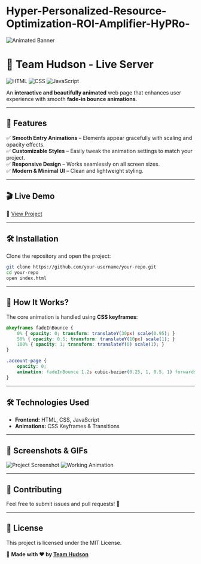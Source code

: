 # Hyper-Personalized-Resource-Optimization-ROI-Amplifier-HyPRo-
![Animated Banner]([https://your-image-url.com/banner.gif](https://github.com/PepsyYt/Hyper-Personalized-Resource-Optimization-ROI-Amplifier-HyPRo-/blob/main/475eb095746151.5e9ecde695f7a.gif))

# 🚀 Team Hudson - Live Server

![HTML](https://img.shields.io/badge/HTML5-%23E34F26.svg?style=for-the-badge&logo=html5&logoColor=white)
![CSS](https://img.shields.io/badge/CSS3-%231572B6.svg?style=for-the-badge&logo=css3&logoColor=white)
![JavaScript](https://img.shields.io/badge/JavaScript-%23F7DF1E.svg?style=for-the-badge&logo=javascript&logoColor=black)

An **interactive and beautifully animated** web page that enhances user experience with smooth **fade-in bounce animations**.

---

## 🌟 Features
✅ **Smooth Entry Animations** – Elements appear gracefully with scaling and opacity effects.  
✅ **Customizable Styles** – Easily tweak the animation settings to match your project.  
✅ **Responsive Design** – Works seamlessly on all screen sizes.  
✅ **Modern & Minimal UI** – Clean and lightweight styling.  

---

## 🎬 Live Demo
🔗 [View Project](https://hypro.netlify.app/)

---

## 🛠️ Installation
Clone the repository and open the project:

```sh
git clone https://github.com/your-username/your-repo.git
cd your-repo
open index.html
```

---

## 🎨 How It Works?
The core animation is handled using **CSS keyframes**:

```css
@keyframes fadeInBounce {
    0% { opacity: 0; transform: translateY(30px) scale(0.95); }
    50% { opacity: 0.5; transform: translateY(10px) scale(1); }
    100% { opacity: 1; transform: translateY(0) scale(1); }
}

.account-page {
    opacity: 0;
    animation: fadeInBounce 1.2s cubic-bezier(0.25, 1, 0.5, 1) forwards;
}
```

---

## 🛠 Technologies Used
- **Frontend:** HTML, CSS, JavaScript
- **Animations:** CSS Keyframes & Transitions

---

## 📸 Screenshots & GIFs
![Project Screenshot]([https://your-image-url.com/screenshot.png](https://github.com/PepsyYt/Hyper-Personalized-Resource-Optimization-ROI-Amplifier-HyPRo-/blob/main/Screenshot%202025-01-10%20230157.png))  
![Working Animation]([https://your-image-url.com/animation.gif](https://github.com/PepsyYt/Hyper-Personalized-Resource-Optimization-ROI-Amplifier-HyPRo-/blob/main/Screenshot%202025-01-10%20230223.png))

---

## 📩 Contributing
Feel free to submit issues and pull requests! 🤝

---

## 📜 License
This project is licensed under the MIT License. 

🚀 **Made with ❤️ by [Team Hudson](https://github.com/pepsyyt)**
